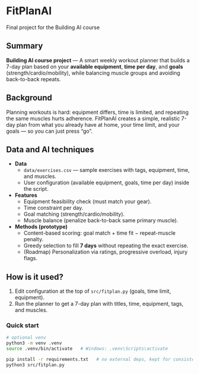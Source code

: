 # FitPlanAI

Final project for the Building AI course

## Summary
**Building AI course project** — A smart weekly workout planner that builds a 7-day plan based on your **available equipment**, **time per day**, and **goals** (strength/cardio/mobility), while balancing muscle groups and avoiding back-to-back repeats.

## Background
Planning workouts is hard: equipment differs, time is limited, and repeating the same muscles hurts adherence. FitPlanAI creates a simple, realistic 7-day plan from what you already have at home, your time limit, and your goals — so you can just press “go”.

## Data and AI techniques
- **Data**
  - `data/exercises.csv` — sample exercises with tags, equipment, time, and muscles.
  - User configuration (available equipment, goals, time per day) inside the script.
- **Features**
  - Equipment feasibility check (must match your gear).
  - Time constraint per day.
  - Goal matching (strength/cardio/mobility).
  - Muscle balance (penalize back-to-back same primary muscle).
- **Methods (prototype)**
  - Content-based scoring: goal match + time fit − repeat-muscle penalty.
  - Greedy selection to fill **7 days** without repeating the exact exercise.
  - (Roadmap) Personalization via ratings, progressive overload, injury flags.

## How is it used?
1. Edit configuration at the top of `src/fitplan.py` (goals, time limit, equipment).
2. Run the planner to get a 7-day plan with titles, time, equipment, tags, and muscles.

### Quick start
```bash
# optional venv
python3 -m venv .venv
source .venv/bin/activate   # Windows: .venv\Scripts\activate

pip install -r requirements.txt   # no external deps, kept for consistency
python3 src/fitplan.py
